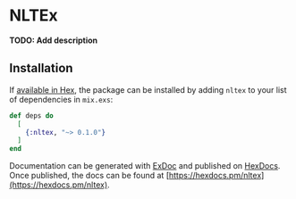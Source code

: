 # NLTEx

**TODO: Add description**

## Installation

If [available in Hex](https://hex.pm/docs/publish), the package can be installed
by adding `nltex` to your list of dependencies in `mix.exs`:

```elixir
def deps do
  [
    {:nltex, "~> 0.1.0"}
  ]
end
```

Documentation can be generated with [ExDoc](https://github.com/elixir-lang/ex_doc)
and published on [HexDocs](https://hexdocs.pm). Once published, the docs can
be found at [https://hexdocs.pm/nltex](https://hexdocs.pm/nltex).

